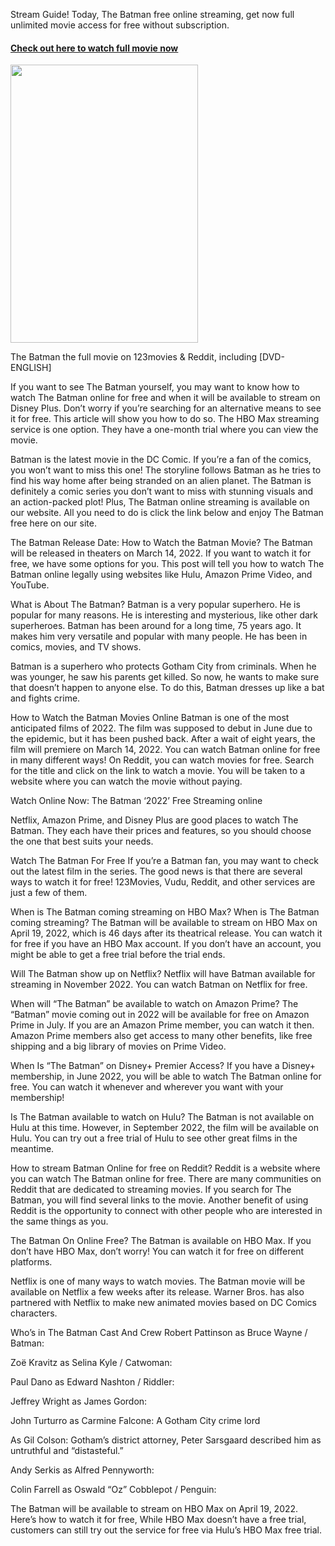 Stream Guide! Today, The Batman free online streaming, get now full unlimited movie access for free without subscription.

<h4><u><a href="https://t.ly/jnIm" target="_blank" rel="noreferrer noopener nofollow">Check out here to watch full movie now</a></u></h4>

<img border="0" data-original-height="445" data-original-width="300" height="445" src="https://i.imgur.com/p78x8ba.jpegg" width="300">

The Batman the full movie on 123movies & Reddit, including [DVD-ENGLISH]

If you want to see The Batman yourself, you may want to know how to watch The Batman online for free and when it will be available to stream on Disney Plus. Don’t worry if you’re searching for an alternative means to see it for free. This article will show you how to do so. The HBO Max streaming service is one option. They have a one-month trial where you can view the movie.

Batman is the latest movie in the DC Comic. If you’re a fan of the comics, you won’t want to miss this one! The storyline follows Batman as he tries to find his way home after being stranded on an alien planet. The Batman is definitely a comic series you don’t want to miss with stunning visuals and an action-packed plot! Plus, The Batman online streaming is available on our website. All you need to do is click the link below and enjoy The Batman free here on our site.

The Batman Release Date: How to Watch the Batman Movie? The Batman will be released in theaters on March 14, 2022. If you want to watch it for free, we have some options for you. This post will tell you how to watch The Batman online legally using websites like Hulu, Amazon Prime Video, and YouTube.

What is About The Batman? Batman is a very popular superhero. He is popular for many reasons. He is interesting and mysterious, like other dark superheroes. Batman has been around for a long time, 75 years ago. It makes him very versatile and popular with many people. He has been in comics, movies, and TV shows.

Batman is a superhero who protects Gotham City from criminals. When he was younger, he saw his parents get killed. So now, he wants to make sure that doesn’t happen to anyone else. To do this, Batman dresses up like a bat and fights crime.

How to Watch the Batman Movies Online Batman is one of the most anticipated films of 2022. The film was supposed to debut in June due to the epidemic, but it has been pushed back. After a wait of eight years, the film will premiere on March 14, 2022. You can watch Batman online for free in many different ways! On Reddit, you can watch movies for free. Search for the title and click on the link to watch a movie. You will be taken to a website where you can watch the movie without paying.

Watch Online Now: The Batman ‘2022’ Free Streaming online

Netflix, Amazon Prime, and Disney Plus are good places to watch The Batman. They each have their prices and features, so you should choose the one that best suits your needs.

Watch The Batman For Free If you’re a Batman fan, you may want to check out the latest film in the series. The good news is that there are several ways to watch it for free! 123Movies, Vudu, Reddit, and other services are just a few of them.

When is The Batman coming streaming on HBO Max? When is The Batman coming streaming? The Batman will be available to stream on HBO Max on April 19, 2022, which is 46 days after its theatrical release. You can watch it for free if you have an HBO Max account. If you don’t have an account, you might be able to get a free trial before the trial ends.

Will The Batman show up on Netflix? Netflix will have Batman available for streaming in November 2022. You can watch Batman on Netflix for free.

When will “The Batman” be available to watch on Amazon Prime? The “Batman” movie coming out in 2022 will be available for free on Amazon Prime in July. If you are an Amazon Prime member, you can watch it then. Amazon Prime members also get access to many other benefits, like free shipping and a big library of movies on Prime Video.

When Is “The Batman” on Disney+ Premier Access? If you have a Disney+ membership, in June 2022, you will be able to watch The Batman online for free. You can watch it whenever and wherever you want with your membership!

Is The Batman available to watch on Hulu? The Batman is not available on Hulu at this time. However, in September 2022, the film will be available on Hulu. You can try out a free trial of Hulu to see other great films in the meantime.

How to stream Batman Online for free on Reddit? Reddit is a website where you can watch The Batman online for free. There are many communities on Reddit that are dedicated to streaming movies. If you search for The Batman, you will find several links to the movie. Another benefit of using Reddit is the opportunity to connect with other people who are interested in the same things as you.

The Batman On Online Free? The Batman is available on HBO Max. If you don’t have HBO Max, don’t worry! You can watch it for free on different platforms.

Netflix is one of many ways to watch movies. The Batman movie will be available on Netflix a few weeks after its release. Warner Bros. has also partnered with Netflix to make new animated movies based on DC Comics characters.

Who’s in The Batman Cast And Crew Robert Pattinson as Bruce Wayne / Batman:

Zoë Kravitz as Selina Kyle / Catwoman:

Paul Dano as Edward Nashton / Riddler:

Jeffrey Wright as James Gordon:

John Turturro as Carmine Falcone: A Gotham City crime lord

As Gil Colson: Gotham’s district attorney, Peter Sarsgaard described him as untruthful and “distasteful.”

Andy Serkis as Alfred Pennyworth:

Colin Farrell as Oswald “Oz” Cobblepot / Penguin:

The Batman will be available to stream on HBO Max on April 19, 2022. Here’s how to watch it for free, While HBO Max doesn’t have a free trial, customers can still try out the service for free via Hulu’s HBO Max free trial.
